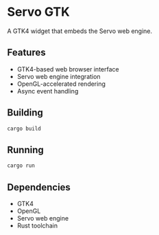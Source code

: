 # Servo GTK

A GTK4 widget that embeds the Servo web engine.

## Features

- GTK4-based web browser interface
- Servo web engine integration
- OpenGL-accelerated rendering
- Async event handling

## Building

```bash
cargo build
```

## Running

```bash
cargo run
```

## Dependencies

- GTK4
- OpenGL
- Servo web engine
- Rust toolchain
